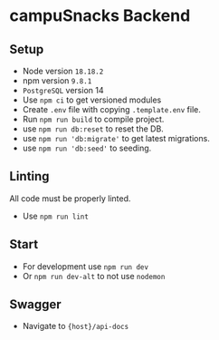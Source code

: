 # campuSnacks Backend

## Setup
- Node version `18.18.2`
- npm version `9.8.1`
- `PostgreSQL` version 14
- Use `npm ci` to get versioned modules
- Create `.env` file with copying `.template.env` file.
- Run `npm run build` to compile project.
- use `npm run db:reset` to reset the DB.
- use `npm run 'db:migrate'` to get latest migrations.
- use `npm run 'db:seed'` to seeding.

## Linting
All code must be properly linted.
- Use `npm run lint`

## Start
- For development use `npm run dev`
- Or `npm run dev-alt` to not use `nodemon`

## Swagger
- Navigate to `{host}/api-docs`

